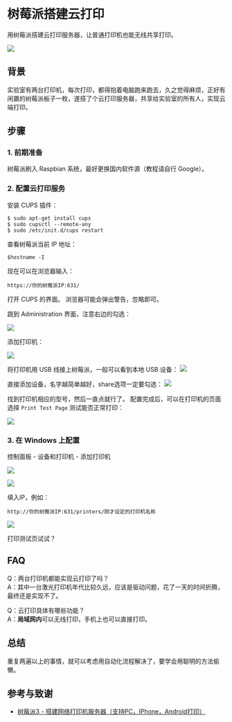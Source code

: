 # 树莓派搭建云打印

用树莓派搭建云打印服务器，让普通打印机也能无线共享打印。

![](https://image-backup-1253965369.cos.ap-guangzhou.myqcloud.com/20190106181653349/IMG_20181222_155243.jpg)

## 背景

实验室有两台打印机，每次打印，都得抱着电脑跑来跑去，久之觉得麻烦，正好有闲置的树莓派板子一枚，遂搭了个云打印服务器，共享给实验室的所有人，实现云端打印。

## 步骤

### 1. 前期准备

树莓派刷入 Raspbian 系统，最好更换国内软件源（教程请自行 Google）。

### 2. 配置云打印服务

安装 CUPS 插件：

```text
$ sudo apt-get install cups
$ sudo cupsctl --remote-any
$ sudo /etc/init.d/cups restart
```

查看树莓派当前 IP 地址：

```text
$hostname -I
```

现在可以在浏览器输入：

```text
https://你的树莓派IP:631/
```

打开 CUPS 的界面。 浏览器可能会弹出警告，忽略即可。

跳到 Administration 界面，注意右边的勾选：

 ![](https://image-backup-1253965369.cos.ap-guangzhou.myqcloud.com/20190106181653349/SRnaG8Upe4QCw4A7__thumbnail.png) 

添加打印机：

 ![](https://image-backup-1253965369.cos.ap-guangzhou.myqcloud.com/20190106181653349/2ha01tLqMK8dKPPw__thumbnail.png)

 将打印机用 USB 线接上树莓派，一般可以看到本地 USB 设备： ![](https://image-backup-1253965369.cos.ap-guangzhou.myqcloud.com/20190106181653349/dOY25IVr55cf4qbg__thumbnail-1.png) 

直接添加设备，名字越简单越好，share选项一定要勾选： ![](https://image-backup-1253965369.cos.ap-guangzhou.myqcloud.com/20190106181653349/zY62367hBa0ZuwJV__thumbnail.png) 

找到打印机相应的型号，然后一直点就行了。 配置完成后，可以在打印机的页面选择 `Print Test Page` 测试能否正常打印：

 ![](https://image-backup-1253965369.cos.ap-guangzhou.myqcloud.com/20190106181653349/9izhdEoI8cobbMjF__thumbnail.png)

### 3. 在 Windows 上配置

控制面板 - 设备和打印机 - 添加打印机

 ![](https://image-backup-1253965369.cos.ap-guangzhou.myqcloud.com/20190106181653349/dk39pnMjcQYPBElC__thumbnail.png)

 ![](https://image-backup-1253965369.cos.ap-guangzhou.myqcloud.com/20190106181653349/CRkgxClLaaYjdGPt__thumbnail.png) 

填入IP，例如：

```text
http://你的树莓派IP:631/printers/刚才设定的打印机名称
```

![](https://image-backup-1253965369.cos.ap-guangzhou.myqcloud.com/20190106181653349/Z8sZTaxH5ZoGWyBK__thumbnail.png)

打印测试页试试？

## FAQ

Q：两台打印机都能实现云打印了吗？  
A：其中一台激光打印机年代比较久远，应该是驱动问题，花了一天的时间折腾，最终还是实现不了。

Q：云打印具体有哪些功能？   
A：**局域网内**可以无线打印，手机上也可以直接打印。

## 总结

重复两遍以上的事情，就可以考虑用自动化流程解决了，要学会用聪明的方法偷懒。

## 参考与致谢

* [树莓派3 - 搭建网络打印机服务器（支持PC，IPhone，Android打印）](https://www.ncnynl.com/archives/201608/742.html)

